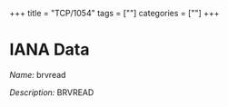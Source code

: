 +++
title = "TCP/1054"
tags = [""]
categories = [""]
+++

# IANA Data

_Name:_ brvread

_Description:_ BRVREAD

